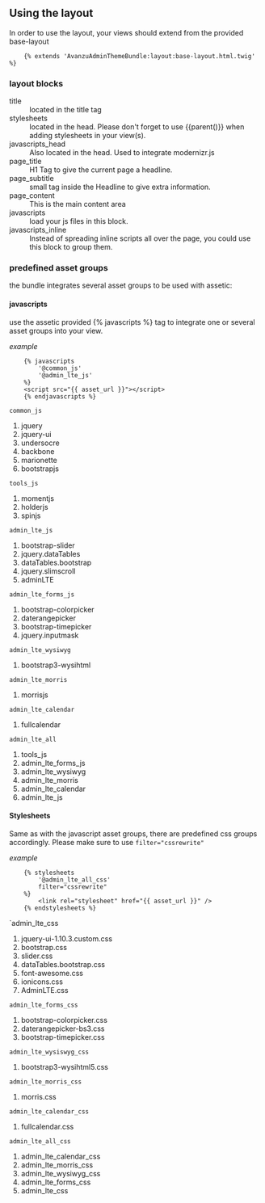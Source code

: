 ## Using the layout

In order to use the layout, your views should extend from the provided base-layout
```twig
	{% extends 'AvanzuAdminThemeBundle:layout:base-layout.html.twig' %}
```
### layout blocks

<dl>
<dt>title</dt>
<dd>located in the title tag</dd>
<dt>stylesheets</dt>
<dd>located in the head. Please don't forget to use {{parent()}} when adding stylesheets in your view(s).</dd>
<dt>javascripts_head</dt>
<dd>Also located in the head. Used to integrate modernizr.js</dd>
<dt>page_title</dt>
<dd>H1 Tag to give the current page a headline.</dd>
<dt>page_subtitle</dt>
<dd>small tag inside the Headline to give extra information.</dd>
<dt>page_content</dt>
<dd>This is the main content area</dd>
<dt>javascripts</dt>
<dd>load your js files in this block.</dd>
<dt>javascripts_inline</dt>
<dd>Instead of spreading inline scripts all over the page, you could use this block to group them.</dd>
</dl>

### predefined asset groups
the bundle integrates several asset groups to be used with assetic:

#### javascripts

use the assetic provided {% javascripts %} tag to integrate one or several asset groups into your view.

*example*
```twig
	{% javascripts
		'@common_js'
		'@admin_lte_js'
	%}
	<script src="{{ asset_url }}"></script>
	{% endjavascripts %}
```
`common_js`

1. jquery
2. jquery-ui
3. undersocre
4. backbone
5. marionette
6. bootstrapjs

`tools_js`

1. momentjs
2. holderjs
3. spinjs

`admin_lte_js`

1. bootstrap-slider
2. jquery.dataTables
3. dataTables.bootstrap
4. jquery.slimscroll
5. adminLTE

`admin_lte_forms_js`

1. bootstrap-colorpicker
2. daterangepicker
3. bootstrap-timepicker
4. jquery.inputmask

`admin_lte_wysiwyg`

1. bootstrap3-wysihtml

`admin_lte_morris`

1. morrisjs

`admin_lte_calendar`

1. fullcalendar

`admin_lte_all`

1. tools_js
2. admin_lte_forms_js
3. admin_lte_wysiwyg
4. admin_lte_morris
5. admin_lte_calendar
6. admin_lte_js


#### Stylesheets
Same as with the javascript asset groups, there are predefined css groups accordingly. Please make sure to use `filter="cssrewrite"`

*example*
```twig
	{% stylesheets
		'@admin_lte_all_css'
		filter="cssrewrite"
	%}
        <link rel="stylesheet" href="{{ asset_url }}" />
    {% endstylesheets %}
```
`admin_lte_css

1. jquery-ui-1.10.3.custom.css
2. bootstrap.css
3. slider.css
4. dataTables.bootstrap.css
5. font-awesome.css
6. ionicons.css
7. AdminLTE.css

`admin_lte_forms_css`

1. bootstrap-colorpicker.css
2. daterangepicker-bs3.css
3. bootstrap-timepicker.css

`admin_lte_wysiswyg_css`

1. bootstrap3-wysihtml5.css

`admin_lte_morris_css`

1. morris.css

`admin_lte_calendar_css`

1. fullcalendar.css

`admin_lte_all_css`

1. admin_lte_calendar_css
2. admin_lte_morris_css
3. admin_lte_wysiwyg_css
4. admin_lte_forms_css
5. admin_lte_css

